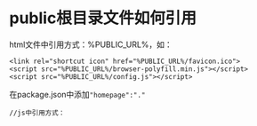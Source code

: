 # public根目录文件如何引用

html文件中引用方式：%PUBLIC\_URL%，如：

```
<link rel="shortcut icon" href="%PUBLIC_URL%/favicon.ico">
<script src="%PUBLIC_URL%/browser-polyfill.min.js"></script>
<script src="%PUBLIC_URL%/config.js"></script>
```

在package.json中添加`"homepage":"."`

`//js中引用方式：`

